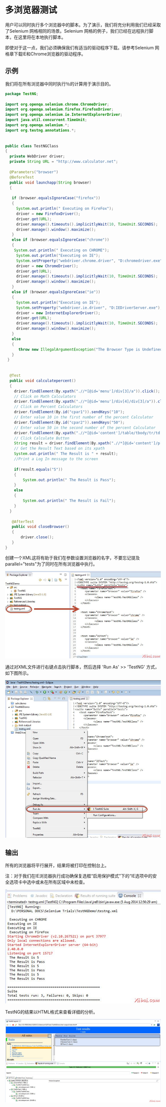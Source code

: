 # 多浏览器测试

用户可以同时执行多个浏览器中的脚本。为了演示，我们将充分利用我们已经采取了Selenium 网格相同的场景。Selenium 网格的例子，我们已经在远程执行脚本，在这里将在本地执行脚本。

即使对于这一点，我们必须确保我们有适当的驱动程序下载。请参考Selenium 网格章下载IE和Chrome浏览器的驱动程序。

## 示例

我们将在所有浏览器中同时执行％的计算用于演示目的。

```java
package TestNG;

import org.openqa.selenium.chrome.ChromeDriver;
import org.openqa.selenium.firefox.FirefoxDriver;
import org.openqa.selenium.ie.InternetExplorerDriver;
import java.util.concurrent.TimeUnit;
import org.openqa.selenium.*;
import org.testng.annotations.*;


public class TestNGClass 
{
  private WebDriver driver;
  private String URL = "http://www.calculator.net";
	
  @Parameters("browser")
  @BeforeTest
  public void launchapp(String browser) 
  {		
      
   if (browser.equalsIgnoreCase("firefox")) 
   {
	 System.out.println(" Executing on FireFox");
	 driver = new FirefoxDriver();
	 driver.get(URL);
	 driver.manage().timeouts().implicitlyWait(10, TimeUnit.SECONDS);
	 driver.manage().window().maximize();		
   } 
   else if (browser.equalsIgnoreCase("chrome")) 
   {
	System.out.println(" Executing on CHROME");
	 System.out.println("Executing on IE");
	 System.setProperty("webdriver.chrome.driver", "D:chromedriver.exe");
	 driver = new ChromeDriver();
	 driver.get(URL);
	 driver.manage().timeouts().implicitlyWait(10, TimeUnit.SECONDS);
	 driver.manage().window().maximize();	
   } 
   else if (browser.equalsIgnoreCase("ie")) 
   {
	 System.out.println("Executing on IE");
	 System.setProperty("webdriver.ie.driver", "D:IEDriverServer.exe");
	 driver = new InternetExplorerDriver();
	 driver.get(URL);
	 driver.manage().timeouts().implicitlyWait(10, TimeUnit.SECONDS);
	 driver.manage().window().maximize();		
   }
   else 
   {
      throw new IllegalArgumentException("The Browser Type is Undefined");
   }
 }
	 
	
  @Test
  public void calculatepercent()
  {
	driver.findElement(By.xpath(".//*[@id='menu']/div[3]/a")).click();     	
	// Click on Math Calculators  
	driver.findElement(By.xpath(".//*[@id='menu']/div[4]/div[3]/a")).click();     
	// Click on Percent Calculators
    driver.findElement(By.id("cpar1")).sendKeys("10"); 		
    // Enter value 10 in the first number of the percent Calculator
    driver.findElement(By.id("cpar2")).sendKeys("50");		
    // Enter value 50 in the second number of the percent Calculator    
    driver.findElement(By.xpath(".//*[@id='content']/table/tbody/tr/td[2]/input")).click();	    
    // Click Calculate Button
    String result = driver.findElement(By.xpath(".//*[@id='content']/p[2]/span/font/b")).getText();		    
    // Get the Result Text based on its xpath    
    System.out.println(" The Result is " + result);					
    //Print a Log In message to the screen
        
    if(result.equals("5"))
    {
    	System.out.println(" The Result is Pass");
    }
    else
    {
    	System.out.println(" The Result is Fail");
    }		    
  }
  
   @AfterTest
   public void closeBrowser() 
   {
	   driver.close();	    
   }
}
```

创建一个XML这将有助于我们在参数设置浏览器的名字，不要忘记提及 parallel="tests"为了同时在所有浏览器中执行。

![selenium_ide_169](images/19195I014-0.jpg)

通过对XML文件进行右键点击执行脚本，然后选择 'Run As' >> 'TestNG' 方式，如下图所示。

![selenium_ide_139](images/19195MU2-1.jpg)

## 输出

所有的浏览器将平行展开，结果将被打印在控制台上。

注：对于我们在IE浏览器执行成功确保复选框“启用保护模式”下的“IE选项中的安全选项卡中选中或未在所有区域中未检查。

![selenium_ide_170](images/19195MI2-2.jpg)

TestNG的结果以HTML格式来查看详细的分析。

![selenium_ide_171](images/19195G0S-3.jpg)